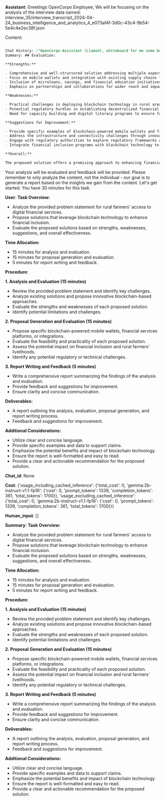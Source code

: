 **Assistant**: Greetings OpenCorpo Employee, We will be focusing on the analysis of the interview data named: interview_35/interview_transcript_2024-04-24_business_intelligence_and_analytics_4_e073af4f-3d0c-43c4-9b54-5e4c4e2ec38f.json 


 Content: 

 ```md

 Chat History: ["OpenCorpo-Assistant (Llama3), whiteboard for me some business intelligence and analytics. Propose a solution for blockchain technology in business. I will evaluate your answers and give my feedback, then propose a problem to you. You will answer and I will evaluate. Let's now begin. You have 30 minutes.", '## Business Intelligence & Analytics for Blockchain Technology\n\n**Understanding the problem:**\n\nBlockchain technology offers transformative potential for businesses by increasing transparency, security, and efficiency. However, harnessing its potential requires strategic implementation and effective business intelligence & analytics.\n\n**Proposed Solutions:**\n\n**1. Data Management & Analytics:**\n\n* Develop robust data infrastructure to capture and store blockchain transactions and relevant metadata.\n* Leverage advanced analytics to track key performance indicators (KPIs) such as transaction volume, wallet balances, and smart contract activity.\n* Implement predictive analytics to anticipate market trends and optimize business strategies.\n\n\n**2. Smart Contract Analysis:**\n\n* Develop algorithms to analyze smart contracts for vulnerabilities and security risks.\n* Track contract execution history and identify potential fraud or malicious activities.\n* Integrate contract analysis with risk management systems for informed decision-making.\n\n\n**3. Network Monitoring & Security:**\n\n* Deploy blockchain monitoring tools to track network activity and identify potential threats.\n* Implement security protocols to safeguard private keys and wallets.\n* Leverage blockchain analytics to detect anomalies and maintain system integrity.\n\n\n**4. Interoperability & Collaboration:**\n\n* Develop frameworks to facilitate secure and efficient interaction between blockchain networks.\n* Enable cross-border payments and enhance supply chain transparency.\n* Promote collaboration between businesses through decentralized governance models.\n\n\n**Challenges:**\n\n* Data accessibility and integration\n* Scalability of blockchain networks\n* Regulatory uncertainty and compliance\n* Need for skilled professionals with blockchain expertise\n\n**Potential Benefits:**\n\n* Increased transparency and accountability\n* Reduced costs and fraud risks\n* Improved supply chain efficiency\n* Enhanced customer engagement through decentralized systems\n* Access to innovative financial and trading solutions\n\n\n**Problem:**\n\nHow can blockchain technology be used to optimize inventory management and reduce losses in the agricultural supply chain?\n\n**Please provide your proposed solution to this problem within the remaining time limit.**', "Here's my proposal:\n\n**Solution:**\n\nTo optimize inventory management and reduce losses in the agricultural supply chain using blockchain technology, I propose a four-stage approach:\n\n1. **Tracking Farm-to-Table:** Implement blockchain-based tracking systems on farms to record crop yields, harvest dates, and quality assessments. This information will be stored securely on a decentralized ledger, allowing for transparent and tamper-proof tracking of produce from farm to table.\n2. **Smart Contract Logistics:** Develop smart contracts that automatically trigger inventory updates when goods are moved from the farm to storage facilities, processing centers, or retailers. These contracts can also ensure compliance with regulatory requirements and optimize logistics operations.\n3. **Real-Time Inventory Monitoring:** Utilize IoT sensors and blockchain technology to monitor inventory levels in real-time. This information will be shared with all stakeholders involved in the supply chain, enabling proactive decision-making, minimizing spoilage, and reducing losses due to overstocking or understocking.\n4. **Decentralized Ledger for Claims Management:** Implement a decentralized ledger system for claims management. Farmers can submit claims for damaged or lost produce, which will be verified through blockchain's immutability and transparency features. This will reduce disputes and ensure fair compensation.\n\n**Key Benefits:**\n\n1. Reduced losses due to spoilage or mismanagement\n2. Improved supply chain transparency and traceability\n3. Enhanced collaboration between farmers, logistics providers, and retailers\n4. Increased efficiency in inventory management and logistics operations\n\nThis solution leverages blockchain's unique properties to create a robust, secure, and transparent agricultural supply chain ecosystem.\n\nPlease evaluate my proposed solution!", '## Evaluation of Solution:\n\n**Strengths:**\n\n* Comprehensive approach covering various stages of the agricultural supply chain.\n* Integration of IoT technology for real-time inventory monitoring.\n* Decentralization of claims management system for greater transparency and fairness.\n* Focus on reducing losses and improving efficiency.\n\n**Weaknesses:**\n\n* Implementation challenges related to blockchain scalability and regulatory compliance.\n* Potential need for collaboration between industry stakeholders to establish common standards and protocols.\n* Lack of specific examples or case studies demonstrating successful blockchain application in agriculture.\n\n**Suggestions for Improvement:**\n\n* Include detailed technical architecture and design considerations for seamless integration of blockchain technology with existing systems.\n* Address the scalability concerns by proposing solutions for handling large volumes of data and transactions.\n* Provide real-world examples or case studies demonstrating successful blockchain implementation in agricultural supply chain management.\n\n**Overall:**\n\nThe proposed solution offers a promising approach to optimizing inventory management and reducing losses in the agricultural supply chain. However, addressing the scalability, compliance, and practical implementation challenges will be crucial for successful deployment.', "Thank you for evaluating my proposal! I appreciate your feedback and suggestions for improvement.\n\nI agree that addressing scalability concerns, regulatory compliance, and providing real-world examples or case studies are essential steps to ensure a successful implementation of blockchain technology in agricultural supply chain management.\n\nTo address these concerns, I will refine my proposal by:\n1. **Addressing Scalability Concerns:** I will explore blockchain scaling solutions such as sharding, off-chain transactions, or hybrid models that combine traditional databases with blockchain technology.\n2. **Regulatory Compliance:** I will research relevant regulations and standards for the agricultural industry, such as FDA guidelines for food traceability, and propose strategies for compliance, including working closely with regulatory agencies.\n3. **Real-World Examples or Case Studies:** I will conduct in-depth research on successful blockchain implementations in agriculture, highlighting best practices and lessons learned from these projects.\n\nThank you again for your feedback! Please provide another problem statement for me to solve.\n\nLet's keep going!", '**Problem:**\n\nHow can blockchain technology be used to enhance financial inclusion in rural areas by enabling access to digital financial services for small-scale farmers?', "A great problem!\n\nHere's my proposed solution:\n\n***Solution:***\nTo enable access to digital financial services for small-scale farmers in rural areas, I propose a multi-stage approach that leverages blockchain technology:\n1. **Digital Identity**: Establish a decentralized digital identity system for farmers, allowing them to securely store and share their identification information.\n2. **Mobile Wallets**: Develop mobile wallets using blockchain-based technology, enabling farmers to store, send, and receive digital funds securely.\n3. **Supply Chain Integration**: Integrate the mobile wallet system with existing supply chains, allowing farmers to receive payments for their produce directly into their wallets.\n4. **Microloans & Savings**: Establish a decentralized lending platform that provides microloans and savings opportunities to farmers, helping them manage cash flow and invest in their businesses.\n5. **Insights & Education**: Offer data-driven insights and education on farming best practices, market trends, and financial management techniques to help farmers make informed decisions.\n6. **Partnership & Collaboration**: Foster partnerships between local banks, NGOs, and governments to promote digital financial literacy and adoption among small-scale farmers.\n\n***Key Benefits:***\n1. Improved financial inclusion for rural farmers\n2. Enhanced access to capital for farming activities\n3. Reduced costs associated with traditional banking systems\n4. Increased transparency and trust in transactions\n5. Improved decision-making through data-driven insights\n\nPlease evaluate my proposed solution!", "## Evaluation:\n\n**Strengths:**\n\n- Comprehensive and well-structured solution addressing multiple aspects of rural farmers' access to digital financial services.\n- Focus on mobile wallets and integration with existing supply chains for practical implementation.\n- Inclusion of microloans, savings, and financial education initiatives for holistic development.\n- Emphasis on partnerships and collaborations for wider reach and impact.\n\n**Weaknesses:**\n\n- Practical challenges in deploying blockchain technology in rural areas with limited infrastructure and connectivity.\n- Potential regulatory hurdles in establishing decentralized financial services.\n- Need for capacity building and digital literacy programs to ensure farmers can effectively use blockchain-based solutions.\n\n**Suggestions for Improvement:**\n\n- Provide specific examples of blockchain-powered mobile wallets and financial services platforms.\n- Address the infrastructure and connectivity challenges through innovative solutions such as satellite connectivity or mobile network infrastructure development.\n- Engage with regulatory authorities to explore regulatory frameworks and obtain necessary approvals.\n- Integrate financial inclusion programs with blockchain technology to reach farmers who may not have access to digital devices or services.\n\n**Overall:**\n\nThe proposed solution offers a promising approach to enhancing financial inclusion in rural areas through blockchain technology. However, addressing infrastructure, connectivity, regulatory, and digital literacy challenges will be crucial for successful implementation."] 
 Summary: ## Evaluation:

**Strengths:**

- Comprehensive and well-structured solution addressing multiple aspects of rural farmers' access to digital financial services.
- Focus on mobile wallets and integration with existing supply chains for practical implementation.
- Inclusion of microloans, savings, and financial education initiatives for holistic development.
- Emphasis on partnerships and collaborations for wider reach and impact.

**Weaknesses:**

- Practical challenges in deploying blockchain technology in rural areas with limited infrastructure and connectivity.
- Potential regulatory hurdles in establishing decentralized financial services.
- Need for capacity building and digital literacy programs to ensure farmers can effectively use blockchain-based solutions.

**Suggestions for Improvement:**

- Provide specific examples of blockchain-powered mobile wallets and financial services platforms.
- Address the infrastructure and connectivity challenges through innovative solutions such as satellite connectivity or mobile network infrastructure development.
- Engage with regulatory authorities to explore regulatory frameworks and obtain necessary approvals.
- Integrate financial inclusion programs with blockchain technology to reach farmers who may not have access to digital devices or services.

**Overall:**

The proposed solution offers a promising approach to enhancing financial inclusion in rural areas through blockchain technology. However, addressing infrastructure, connectivity, regulatory, and digital literacy challenges will be crucial for successful implementation. 
``` 


 Your analysis will be evaluated and feedback will be provided. Please remember to only analyze the content, not the individual - our goal is to generate a report based on the insights we gain from the content. Let's get started. You have 30 minutes for this task.

**User**: **Task Overview:**

- Analyze the provided problem statement for rural farmers' access to digital financial services.
- Propose solutions that leverage blockchain technology to enhance financial inclusion.
- Evaluate the proposed solutions based on strengths, weaknesses, suggestions, and overall effectiveness.

**Time Allocation:**

- 15 minutes for analysis and evaluation.
- 15 minutes for proposal generation and evaluation.
- 5 minutes for report writing and feedback.

**Procedure:**

**1. Analysis and Evaluation (15 minutes)**

- Review the provided problem statement and identify key challenges.
- Analyze existing solutions and propose innovative blockchain-based approaches.
- Evaluate the strengths and weaknesses of each proposed solution.
- Identify potential limitations and challenges.

**2. Proposal Generation and Evaluation (15 minutes)**

- Propose specific blockchain-powered mobile wallets, financial services platforms, or integrations.
- Evaluate the feasibility and practicality of each proposed solution.
- Assess the potential impact on financial inclusion and rural farmers' livelihoods.
- Identify any potential regulatory or technical challenges.

**3. Report Writing and Feedback (5 minutes)**

- Write a comprehensive report summarizing the findings of the analysis and evaluation.
- Provide feedback and suggestions for improvement.
- Ensure clarity and concise communication.

**Deliverables:**

- A report outlining the analysis, evaluation, proposal generation, and report writing process.
- Feedback and suggestions for improvement.

**Additional Considerations:**

- Utilize clear and concise language.
- Provide specific examples and data to support claims.
- Emphasize the potential benefits and impact of blockchain technology.
- Ensure the report is well-formatted and easy to read.
- Provide a clear and actionable recommendation for the proposed solution.

**Chat_id**: None

**Cost**: {'usage_including_cached_inference': {'total_cost': 0, 'gemma:2b-instruct-v1.1-fp16': {'cost': 0, 'prompt_tokens': 1339, 'completion_tokens': 361, 'total_tokens': 1700}}, 'usage_excluding_cached_inference': {'total_cost': 0, 'gemma:2b-instruct-v1.1-fp16': {'cost': 0, 'prompt_tokens': 1339, 'completion_tokens': 361, 'total_tokens': 1700}}}

**Human_input**: []

**Summary**: **Task Overview:**

- Analyze the provided problem statement for rural farmers' access to digital financial services.
- Propose solutions that leverage blockchain technology to enhance financial inclusion.
- Evaluate the proposed solutions based on strengths, weaknesses, suggestions, and overall effectiveness.

**Time Allocation:**

- 15 minutes for analysis and evaluation.
- 15 minutes for proposal generation and evaluation.
- 5 minutes for report writing and feedback.

**Procedure:**

**1. Analysis and Evaluation (15 minutes)**

- Review the provided problem statement and identify key challenges.
- Analyze existing solutions and propose innovative blockchain-based approaches.
- Evaluate the strengths and weaknesses of each proposed solution.
- Identify potential limitations and challenges.

**2. Proposal Generation and Evaluation (15 minutes)**

- Propose specific blockchain-powered mobile wallets, financial services platforms, or integrations.
- Evaluate the feasibility and practicality of each proposed solution.
- Assess the potential impact on financial inclusion and rural farmers' livelihoods.
- Identify any potential regulatory or technical challenges.

**3. Report Writing and Feedback (5 minutes)**

- Write a comprehensive report summarizing the findings of the analysis and evaluation.
- Provide feedback and suggestions for improvement.
- Ensure clarity and concise communication.

**Deliverables:**

- A report outlining the analysis, evaluation, proposal generation, and report writing process.
- Feedback and suggestions for improvement.

**Additional Considerations:**

- Utilize clear and concise language.
- Provide specific examples and data to support claims.
- Emphasize the potential benefits and impact of blockchain technology.
- Ensure the report is well-formatted and easy to read.
- Provide a clear and actionable recommendation for the proposed solution.


